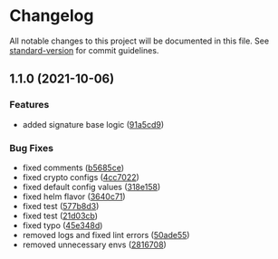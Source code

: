 # Changelog

All notable changes to this project will be documented in this file. See [standard-version](https://github.com/conventional-changelog/standard-version) for commit guidelines.

## 1.1.0 (2021-10-06)


### Features

* added signature base logic ([91a5cd9](https://github.com/MapColonies/sync-worker/commit/91a5cd90af391edf5188c7f884a96401c8ecbdff))


### Bug Fixes

* fixed comments ([b5685ce](https://github.com/MapColonies/sync-worker/commit/b5685ce0d2711576231ec2bd5830099b26bb70f3))
* fixed crypto configs ([4cc7022](https://github.com/MapColonies/sync-worker/commit/4cc70221bb727341fbf75556f7c7197ca2e64f1d))
* fixed default config values ([318e158](https://github.com/MapColonies/sync-worker/commit/318e158a9991577dbb33d3beec8ce2683464fd0f))
* fixed helm flavor ([3640c71](https://github.com/MapColonies/sync-worker/commit/3640c71f7e66ed01321530fb67215f3e2a11abe1))
* fixed test ([577b8d3](https://github.com/MapColonies/sync-worker/commit/577b8d3ed473cefb3406ac9d4264c6c543550118))
* fixed test ([21d03cb](https://github.com/MapColonies/sync-worker/commit/21d03cb7eb929d33268726b52b3da71145152f6e))
* fixed typo ([45e348d](https://github.com/MapColonies/sync-worker/commit/45e348d3e600a44e9e48a05738553ed9849c0a80))
* removed logs and fixed lint errors ([50ade55](https://github.com/MapColonies/sync-worker/commit/50ade558d9809d0ffc1839fc5daf9a5b0753205d))
* removed unnecessary envs ([2816708](https://github.com/MapColonies/sync-worker/commit/2816708b28b4ae3143b7efbc5fc5781c0b81d225))
